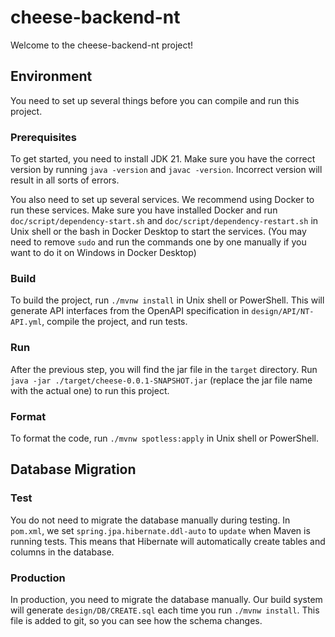 # cheese-backend-nt
Welcome to the cheese-backend-nt project!

## Environment
You need to set up several things before you can compile and run this project.

### Prerequisites
To get started, you need to install JDK 21. Make sure you have the correct version by running ```java -version``` and
```javac -version```. Incorrect version will result in all sorts of errors.

You also need to set up several services. We recommend using Docker to run these services. Make sure you have installed
Docker and run ```doc/script/dependency-start.sh``` and ```doc/script/dependency-restart.sh```
in Unix shell or the bash in Docker Desktop to start the services. (You may need to remove ```sudo``` and run the commands
one by one manually if you want to do it on Windows in Docker Desktop)

### Build
To build the project, run ```./mvnw install``` in Unix shell or PowerShell. This will generate API interfaces from the
OpenAPI specification in ```design/API/NT-API.yml```, compile the project, and run tests.

### Run
After the previous step, you will find the jar file in the ```target``` directory. Run
```java -jar ./target/cheese-0.0.1-SNAPSHOT.jar``` (replace the jar file name with the actual one) to run this project.

### Format
To format the code, run ```./mvnw spotless:apply``` in Unix shell or PowerShell.

## Database Migration

### Test
You do not need to migrate the database manually during testing. In ```pom.xml```, we set ```spring.jpa.hibernate.ddl-auto```
to ```update``` when Maven is running tests. This means that Hibernate will automatically create tables and columns in
the database.

### Production
In production, you need to migrate the database manually. Our build system will generate ```design/DB/CREATE.sql``` each
time you run ```./mvnw install```. This file is added to git, so you can see how the schema changes.
